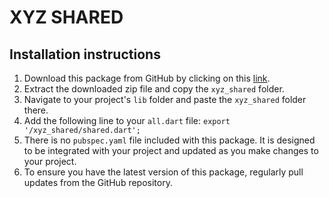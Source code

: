 # XYZ SHARED

## Installation instructions

1. Download this package from GitHub by clicking on this [link](https://github.com/robmllze/xyz_shared/archive/refs/heads/master.zip).
2. Extract the downloaded zip file and copy the `xyz_shared` folder.
3. Navigate to your project's `lib` folder and paste the `xyz_shared` folder there.
4. Add the following line to your `all.dart` file: `export '/xyz_shared/shared.dart';`
5. There is no `pubspec.yaml` file included with this package. It is designed to be integrated with your project and updated as you make changes to your project.
6. To ensure you have the latest version of this package, regularly pull updates from the GitHub repository.